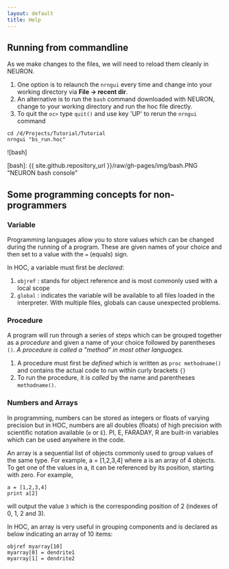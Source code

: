 ```yaml
---
layout: default
title: Help
---
```

## Running from commandline

As we make changes to the files, we will need to reload them cleanly in NEURON.  
1. One option is to relaunch the `nrngui` every time and change into your working directory via **File -> recent dir**.  
1. An alternative is to run the `bash` command downloaded with NEURON, change to your working directory and run the hoc file directly.
1. To quit the `oc>` type `quit()` and use key 'UP' to rerun the `nrngui` command

```
cd /d/Projects/Tutorial/Tutorial
nrngui "bs_run.hoc"

```

![bash]


[bash]: {{ site.github.repository_url }}/raw/gh-pages/img/bash.PNG "NEURON bash console"

## Some programming concepts for non-programmers

### Variable

Programming languages allow you to store values which can be changed during the running of a program. These are given names of your choice and then set to a value with the `=` (equals) sign.

In HOC, a variable must first be *declared*:

1. `objref` : stands for object reference and is most commonly used with a local scope
1. `global` : indicates the variable will be available to all files loaded in the interpreter. With multiple files, globals can cause unexpected problems.

### Procedure

A program will run through a series of steps which can be grouped together as a *procedure* and given a name of your choice followed by parentheses `()`.  *A procedure is called a &quot;method&quot; in most other languages.*

1. A procedure must first be *defined* which is written as `proc methodname()` and contains the actual code to run within curly brackets `{}`
1. To run the procedure, it is *called* by the name and parentheses `methodname()`.

### Numbers and Arrays

In programming, numbers can be stored as integers or floats of varying precision but in HOC, numbers are all doubles (floats) of high precision with scientific notation available (`e` or `E`).
PI, E, FARADAY, R are built-in variables which can be used anywhere in the code.

An array is a sequential list of objects commonly used to group values of the same type. For example, a = [1,2,3,4] where a is an array of 4 objects.  To get one of the values in a, it can be referenced by its position, starting with zero. For example,

```
a = [1,2,3,4]
print a[2]
```

will output the value `3` which is the corresponding position of 2 (indexes of 0, 1, 2 and 3).

In HOC, an array is very useful in grouping components and is declared as below indicating an array of 10 items:

```
objref myarray[10]
myarray[0] = dendrite1
myarray[1] = dendrite2
```
